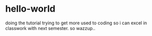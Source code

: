# hello-world
doing the tutorial
trying to get more used to coding so i can excel in classwork with next semester.
so wazzup..
